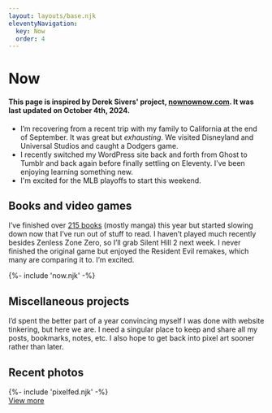 ```yaml
---
layout: layouts/base.njk
eleventyNavigation:
  key: Now
  order: 4
---
```


# Now

#### This page is inspired by Derek Sivers' project, [nownownow.com](https://nownownow.com/about). It was last updated on October 4th, 2024.

- I’m recovering from a recent trip with my family to California at the end of September. It was great but *exhausting*. We visited Disneyland and Universal Studios and caught a Dodgers game.
- I recently switched my WordPress site back and forth from Ghost to Tumblr and back again before finally settling on Eleventy. I’ve been enjoying learning something new.
- I'm excited for the MLB playoffs to start this weekend.

## Books and video games
I’ve finished over [215 books](https://www.goodreads.com/user_challenges/54484570) (mostly manga) this year but started slowing down now that I’ve run out of stuff to read. I haven’t played much recently besides Zenless Zone Zero, so I’ll grab Silent Hill 2 next week. I never finished the original game but enjoyed the Resident Evil remakes, which many are comparing it to. I’m excited.

<div class="now-block">
	{%- include 'now.njk' -%}
</div>

## Miscellaneous projects
I’d spent the better part of a year convincing myself I was done with website tinkering, but here we are. I need a singular place to keep and share all my posts, bookmarks, notes, etc. I also hope to get back into pixel art sooner rather than later.

<div class="pixelfed-block">
	<h2>Recent photos</h2>
	{%- include 'pixelfed.njk' -%}
	<div class="more-button-style"><a href="https://pixelfed.social/@crashthearcade">View more</a></div>
</div>

